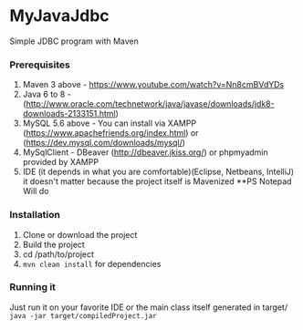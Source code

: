 # MyJavaJdbc #
Simple JDBC program with Maven

### Prerequisites ###
1. Maven 3 above - https://www.youtube.com/watch?v=Nn8cmBVdYDs
2. Java 6 to 8 - (http://www.oracle.com/technetwork/java/javase/downloads/jdk8-downloads-2133151.html)
3. MySQL 5.6 above - You can install via XAMPP (https://www.apachefriends.org/index.html) or (https://dev.mysql.com/downloads/mysql/)
4. MySqlClient - DBeaver (http://dbeaver.jkiss.org/) or phpmyadmin provided by XAMPP
5. IDE (it depends in what you are comfortable)(Eclipse, Netbeans, IntelliJ) it doesn't matter because the project itself is Mavenized
**PS Notepad Will do

### Installation ###
1. Clone or download the project
2. Build the project
3. cd /path/to/project
4. ```mvn clean install``` for dependencies

### Running it ###
Just run it on your favorite IDE or the main class itself generated in target/
```java -jar target/compiledProject.jar```